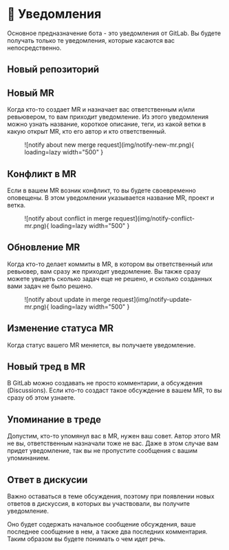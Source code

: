 # :bell: Уведомления
Основное предназначение бота - это уведомления от GitLab. Вы будете получать только те уведомления, которые касаются вас непосредственно.

## Новый репозиторий

## Новый MR
Когда кто-то создает MR и назначает вас ответственным и/или ревьювером, то вам приходит уведомление. Из этого уведомления можно узнать название, короткое описание, теги, из какой ветки в какую открыт MR, кто его автор и кто ответственный.
<figure markdown>
![notify about new merge request](img/notify-new-mr.png){ loading=lazy width="500" }
</figure>

## Конфликт в MR
Если в вашем MR возник конфликт, то вы будете своевременно оповещены. В этом уведомлении указывается название MR, проект и ветка.

<figure markdown>
![notify about conflict in merge request](img/notify-conflict-mr.png){ loading=lazy width="500" }
</figure>

## Обновление MR
Когда кто-то делает коммиты в MR, в котором вы ответственный или ревьювер, вам сразу же приходит уведомление. Вы также сразу можете увидеть сколько задач еще не решено, и сколько созданных вами задач не было решено.

<figure markdown>
![notify about update in merge request](img/notify-update-mr.png){ loading=lazy width="500" }
</figure>

## Изменение статуса MR
Когда статус вашего MR меняется, вы получаете уведомление.

## Новый тред в MR
В GitLab можно создавать не просто комментарии, а обсуждения (Discussions). Если кто-то создаст такое обсуждение в вашем MR, то вы сразу об этом узнаете.

## Упоминание в треде
Допустим, кто-то упомянул вас в MR, нужен ваш совет. Автор этого MR не вы, ответственным назначали тоже не вас. Даже в этом случае вам придет уведомление, так вы не пропустите сообщения с вашим упоминанием.

## Ответ в дискусии
Важно оставаться в теме обсуждения, поэтому при появлении новых ответов в дискуссия, в которых вы участвовали, вы получите уведомление.

Оно будет содержать начальное сообщение обсуждения, ваше последнее сообщение в нем, а также два последних комментария. Таким образом вы будете понимать о чем идет речь.